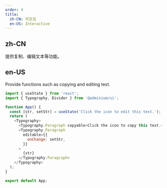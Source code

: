 ```yaml
---
order: 4
title:
  zh-CN: 可交互
  en-US: Interactive
---
```


## zh-CN

提供复制、编辑文本等功能。

## en-US

Provide functions such as copying and editing text.

```js
import { useState } from 'react';
import { Typography, Divider } from '@adminium/ui';

function App() {
  const [str, setStr] = useState('Click the icon to edit this text.');
  return (
    <Typography>
      <Typography.Paragraph copyable>Click the icon to copy this text.</Typography.Paragraph>
      <Typography.Paragraph
        editable={{
          onChange: setStr,
        }}
      >
        {str}
      </Typography.Paragraph>
    </Typography>
  );
}

export default App;
```

